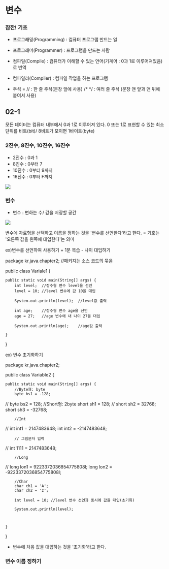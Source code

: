 # 변수

### 잠깐! 기초
- 프로그래밍(Programming) : 컴퓨터 프로그램 만드는 일
- 프로그래머(Programmer) : 프로그램을 만드는 사람

- 컴파일(Compile) : 컴퓨터가 이해할 수 있는 언어(기계어 : 0과 1로 이루어져있음)로 번역
- 컴파일러(Compiler) : 컴파일 작업을 하는 프로그램

- 주석 = // : 한 줄 주석(문장 앞에 사용)
         /* */ : 여러 줄 주석 (문장 맨 앞과 맨 뒤에 붙여서 사용)
         
## 02-1
모든 데이터는 컴퓨터 내부에서 0과 1로 이루어져 있다. 0 또는 1로 표현할 수 있는 최소 단위를 비트(bit)/ 8비트가 모이면 1바이트(byte)

### 2진수, 8진수, 10진수, 16진수
- 2진수 : 0과 1
- 8진수 : 0부터 7
- 10진수 : 0부터 9까지
- 16진수 : 0부터 F까지

![](https://t1.daumcdn.net/cfile/tistory/990ED8485CBA7C990A)

### 변수
- 변수 : 변하는 수/ 값을 저장할 공간

![](https://encrypted-tbn0.gstatic.com/images?q=tbn:ANd9GcTDD7CdWax0lGm5wR1JuywIScODB04Ov1Rm3C2ol1cBrMprXPrcmEiMgNp4lYvFMK2cgvs&usqp=CAU)

변수에 자료형을 선택하고 이름을 정하는 것을 '변수를 선언한다'라고 한다.
= 기호는 '오른쪽 값을 왼쪽에 대입한다'는 의미

ex)변수를 선언하여 사용하기 + 1분 복습 - 나이 대입하기

package kr.java.chapter2;   //패키지는 소스 코드의 묶음

public class Variale1 {

	public static void main(String[] args) {
		int level;	//정수형 변수 level을 선언
		level = 10;	//level 변수에 값 10을 대입
		
		System.out.println(level);	//level값 출력
		
		int age;	//정수형 변수 age을 선언
		age = 27;	//age 변수에 내 나이 27을 대입
		
		System.out.println(age);	//age값 출력

	}

}

ex) 변수 초기화하기

package kr.java.chapter2;

public class Variable2 {

	public static void main(String[] args) {
		//Byte형: byte
		byte bs1 = -128;
//		byte bs2 = 128;
		//Short형: 2byte
		short sh1 = 128;
//		short sh2 = 32768;
		short sh3 = -32768;
		
		//Int
//		int int1 = 2147483648;
		int int2 = -2147483648;
		
		// 그림문자 입력
//		int 1111 = 2147483648;
		
		//Long
//		long lon1 = 9223372036854775808l;
		long lon2 = -9223372036854775808l;
		
		//Char
		char ch1 = 'A';
		char ch2 = 'z';
		
		int level = 10;	//level 변수 선언과 동시에 값을 대입(초기화)
		
		System.out.println(level);
		
		
		
	}

}

- 변수에 처음 값을 대입하는 것을 '초기화'라고 한다.

### 변수 이름 정하기
